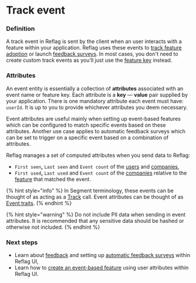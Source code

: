 # Track event

### Definition

A track event in Reflag is sent by the client when an user interacts with a feature within your application. Reflag uses these events to [track feature adoption](feature.md#metrics) or launch [feedback surveys](../../product-handbook/launch-monitor/automated-feedback-surveys.md). In most cases, you don't need to create custom track events as you'll just use the [feature key](feature.md#feature-key) instead.

### Attributes

An event entity is essentially a collection of **attributes** associated with an event name or feature key. Each attribute is a **key** — **value** pair supplied by your application. There is one mandatory attribute each event must have: `userId`. It is up to you to provide whichever attributes you deem necessary.

Event attributes are useful mainly when setting up event-based features which can be configured to match specific events based on these attributes. Another use case applies to automatic feedback surveys which can be set to trigger on a specific event based on a combination of attributes.

Reflag manages a set of computed attributes when you send data to Reflag:

* `First seen`**,** `Last seen` and `Event count` of the [users](user.md#attributes) and [companies](company.md#attributes),
* `First used`**,** `Last used` and `Event count` of the [companies](company.md#attributes) relative to the [feature](feature.md#metrics) that matched the event.

{% hint style="info" %}
In Segment terminology, these events can be thought of as acting as a [Track](https://segment.com/docs/connections/spec/track/) call. Event attributes can be thought of as [Event traits](https://segment.com/docs/connections/spec/track/#sending-traits-in-a-track-call---destination-actions).
{% endhint %}

{% hint style="warning" %}
Do not include PII data when sending in event attributes. It is recommended that any sensitive data should be hashed or otherwise not included.
{% endhint %}

### Next steps

* Learn about [feedback](feedback.md) and setting up [automatic feedback surveys](../../product-handbook/launch-monitor/automated-feedback-surveys.md) within Reflag UI,
* Learn how to [create an event-based feature](broken-reference) using user attributes within Reflag UI.
